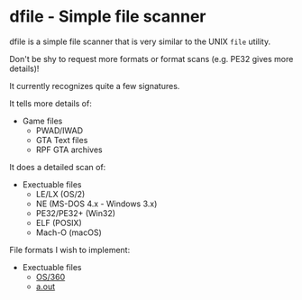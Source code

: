 # dfile - Simple file scanner

dfile is a simple file scanner that is very similar to the UNIX `file` utility.

Don't be shy to request more formats or format scans (e.g. PE32 gives more details)!

It currently recognizes quite a few signatures.

It tells more details of:
- Game files
  - PWAD/IWAD
  - GTA Text files
  - RPF GTA archives

It does a detailed scan of:
- Exectuable files
  - LE/LX (OS/2)
  - NE (MS-DOS 4.x - Windows 3.x)
  - PE32/PE32+ (Win32)
  - ELF (POSIX)
  - Mach-O (macOS)

File formats I wish to implement:
- Exectuable files
  - [OS/360](https://en.wikipedia.org/wiki/OS/360_Object_File_Format)
  - [a.out](https://en.wikipedia.org/wiki/A.out)